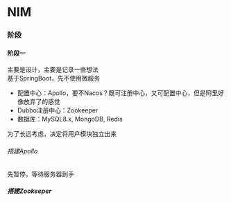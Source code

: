 # NIM

### 阶段
#### 阶段一
主要是设计，主要是记录一些想法  
基于SpringBoot，先不使用微服务
- 配置中心：Apollo，要不Nacos？既可注册中心，又可配置中心，但是阿里好像放弃了的感觉
- Dubbo注册中心：Zookeeper
- 数据库：MySQL8.x, MongoDB, Redis

为了长远考虑，决定将用户模块独立出来  

###### 搭建Apollo
先暂停，等待服务器到手

##### 搭建Zookeeper

